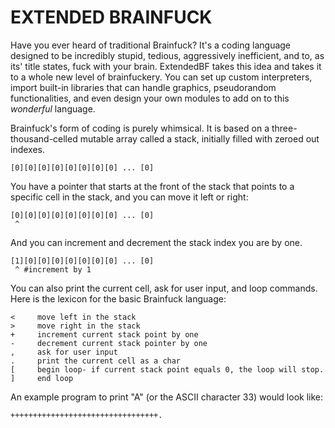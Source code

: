 # **EXTENDED BRAINFUCK**

Have you ever heard of traditional Brainfuck? It's a coding language designed to be incredibly stupid, tedious, aggressively inefficient, and to, as its' title states, fuck with your brain.
ExtendedBF takes this idea and takes it to a whole new level of brainfuckery. You can set up custom interpreters, import built-in libraries that can handle graphics, pseudorandom functionalities, and even design your own modules to add on to this *wonderful* language. 

Brainfuck's form of coding is purely whimsical. It is based on a three-thousand-celled mutable array called a stack, initially filled with zeroed out indexes.

```
[0][0][0][0][0][0][0][0] ... [0]
```

You have a pointer that starts at the front of the stack that points to a specific cell in the stack, and you can move it left or right:

```
[0][0][0][0][0][0][0][0] ... [0]
 ^ 
```

 
And you can increment and decrement the stack index you are by one. 

```
[1][0][0][0][0][0][0][0] ... [0]
 ^ #increment by 1
```
 
You can also print the current cell, ask for user input, and loop commands. Here is the lexicon for the basic Brainfuck language:

```
<     move left in the stack
>     move right in the stack
+     increment current stack point by one 
-     decrement current stack pointer by one
,     ask for user input
.     print the current cell as a char
[     begin loop- if current stack point equals 0, the loop will stop.
]     end loop
```

An example program to print "A" (or the ASCII character 33) would look like:

`+++++++++++++++++++++++++++++++++.`

This is tacky and quite long. to fix this, we can use loops to repeatedly add to a stack point to equal 33.

`+++[>+++++++++++<-]>.`

Let's break this down. Mainly, this program runs off of a loop. Loops will run the code inbetween brackets of the same order (e.g. matching brackets) until it reaches the start of the loop and the current stack point equals 0. Here's what that looks like for a simple program where the looped program is only "-":

`+++[-]`

```
[3][0][0][0][0][0][0][0] ... [0]
 ^ #adds 1 three times (+++)
```

```
[2][0][0][0][0][0][0][0] ... [0]
 ^ #runs loop because current stack point is not 0, decrementing by 1
```

```
[1][0][0][0][0][0][0][0] ... [0]
 ^ #runs loop because current stack point is not 0, decrementing by 1
```

```
[0][0][0][0][0][0][0][0] ... [0]
 ^ #stops loop because current stack point is 0
```